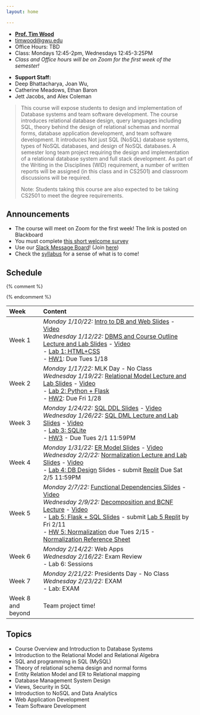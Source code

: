 ```yaml
---
layout: home

---
```

<div class="wrapper" markdown="0"><div class="footer-col-wrapper">
<div class="footer-col two-col-1">
    <ul class="contact-list">
        <li><a href="https://faculty.cs.gwu.edu/timwood"><b>Prof. Tim Wood</b></a></li>
        <li><a href="mailto:timwood@gwu.edu">timwood@gwu.edu</a></li>
        <li>Office Hours: TBD</li>
        <li>Class: Mondays 12:45-2pm, Wednesdays 12:45-3:25PM</li>
        <li><i>Class and Office hours will be on Zoom for the first week of the semester!</i></li>
    </ul>
</div>
<div class="footer-col two-col-2">
    <ul class="contact-list">
        <li><b>Support Staff:</b></li>
        <li>Deep Bhattacharya, Joan Wu,</li>
        <li>Catherine Meadows, Ethan Baron</li>
        <li>Jett Jacobs, and Alex Coleman</li>
    </ul>
    </div>
</div></div>

<blockquote>
This course will expose students to design and implementation of Database systems and team software development. The course introduces relational database design, query languages including SQL, theory behind the design of relational schemas and normal forms, database application development, and team software development.   It introduces  Not just SQL (NoSQL) database systems, types of NoSQL databases,  and design of NoSQL databases.  A semester long team project requiring the design and implementation of a relational database system and  full stack development.  As part of the Writing in the Disciplines (WID) requirement, a number of written reports will be assigned (in this class and in CS2501) and classroom discussions will be required.

Note: Students taking this course are also expected to be taking CS2501 to meet the degree requirements.
</blockquote>

## Announcements ##
 - The course will meet on Zoom for the first week! The link is posted on Blackboard
 - You must complete [this short welcome survey](https://forms.gle/n8NQLQPSAnJxzogZ6)
 - Use our [Slack Message Board](https://cs2541databasess22.slack.com)! (Join [here](https://join.slack.com/t/cs2541databasess22/signup))
 - Check the [syllabus](/syllabus) for a sense of what is to come!

## Schedule

<div style="font-size:90%">

{% comment %}
<!-- Generated from: https://docs.google.com/spreadsheets/d/103QVFHUswHlAXzN5WUkTI4T6jo6w0xenXp5lP--D63M/edit#gid=0 -->
{% endcomment %}

| Week | Content |
|:---  |:--- |
| Week 1 | *Monday 1/10/22:* [Intro to DB and Web Slides](slides/22-1-Course-Overview.pdf) - [Video](https://gwu-edu.zoom.us/rec/share/xxdQuu-8Afpx3M7fvoARjSQ5WNYJrBxKEU_ppffGd2D4rrYxyf6JiN7lZEiQUZEH.06GSTY2FJNIg7f-A) <br>*Wednesday 1/12/22:* [DBMS and Course Outline Lecture and Lab Slides](slides/22-1-Course-Overview-part2.pdf) - [Video](https://blackboard.gwu.edu/webapps/blackboard/content/launchLink.jsp?course_id=_363507_1&tool_id=_5071_1&tool_type=TOOL&mode=cpview&mode=reset)<br> - [Lab 1: HTML+CSS](lab1/)<br> - [HW1](/hw1/): Due Tues 1/18 |
| Week 2 | *Monday 1/17/22:* MLK Day - No Class <br>*Wednesday 1/19/22:* [Relational Model Lecture and Lab Slides](slides/22-2-Relational-Model.pdf) - [Video](https://blackboard.gwu.edu/webapps/blackboard/content/launchLink.jsp?course_id=_363507_1&tool_id=_5071_1&tool_type=TOOL&mode=cpview&mode=reset)<br> - [Lab 2: Python + Flask](lab2/)<br> - [HW2](/hw2/): Due Fri 1/28 |
| Week 3 | *Monday 1/24/22:* [SQL DDL Slides](slides/22-3-sql.pdf) - [Video](https://blackboard.gwu.edu/webapps/blackboard/content/launchLink.jsp?course_id=_363507_1&tool_id=_5071_1&tool_type=TOOL&mode=cpview&mode=reset) <br>*Wednesday 1/26/22:* [SQL DML Lecture and Lab Slides](slides/22-3b-sql.pdf) - [Video](https://blackboard.gwu.edu/webapps/blackboard/content/launchLink.jsp?course_id=_363507_1&tool_id=_5071_1&tool_type=TOOL&mode=cpview&mode=reset)<br> - [Lab 3: SQLite](lab3/)<br> - [HW3](https://replit.com/team/cs2541s22/HW3-SQL-Selection) - Due Tues 2/1 11:59PM |
| Week 4 | *Monday 1/31/22:* [ER Model Slides](slides/22-4-ER-model.pdf) - [Video](https://blackboard.gwu.edu/webapps/blackboard/content/launchLink.jsp?course_id=_363507_1&tool_id=_5071_1&tool_type=TOOL&mode=cpview&mode=reset) <br>*Wednesday 2/2/22:* [Normalization Lecture and Lab Slides](slides/22-4b-normalization.pdf) - [Video](https://blackboard.gwu.edu/webapps/blackboard/content/launchLink.jsp?course_id=_363507_1&tool_id=_5071_1&tool_type=TOOL&mode=cpview&mode=reset)<br> - [Lab 4: DB Design](slides/22-lab4.pdf) Slides - submit [Replit](https://replit.com/team/cs2541s22/Lab4-Simple-Tables) Due Sat 2/5 11:59PM |
| Week 5 | *Monday 2/7/22:* [Functional Dependencies Slides](slides/22-5-func-dependencies.pdf) - [Video](https://blackboard.gwu.edu/webapps/blackboard/content/launchLink.jsp?course_id=_363507_1&tool_id=_5071_1&tool_type=TOOL&mode=cpview&mode=reset) <br>*Wednesday 2/9/22:* [Decomposition and BCNF Lecture](slides/22-5-func-dependencies.pdf) - [Video](https://blackboard.gwu.edu/webapps/blackboard/content/launchLink.jsp?course_id=_363507_1&tool_id=_5071_1&tool_type=TOOL&mode=cpview&mode=reset)<br> - [Lab 5: Flask + SQL Slides](slides/22-lab5.pdf) - submit [Lab 5 Replit](https://replit.com/team/cs2541s22/Lab5-Live-Exercise) by Fri 2/11<br> - [HW 5: Normalization](https://replit.com/team/cs2541s22/HW5-Normalization)  due Tues 2/15 - [Normalization Reference Sheet](/slides/sheet-normal-forms.pdf) |
| Week 6 | *Monday 2/14/22:* Web Apps <br>*Wednesday 2/16/22:* Exam Review<br> - Lab 6: Sessions |
| Week 7 | *Monday 2/21/22:* Presidents Day - No Class <br>*Wednesday 2/23/22:* EXAM<br> - Lab: EXAM |
| Week 8 <br> and beyond | Team project time!|

</div>

## Topics ##

 - Course Overview and Introduction to Database Systems
 - Introduction to the Relational Model and Relational Algebra
 - SQL and programming in SQL (MySQL)
 - Theory of relational schema design and normal forms
 - Entity Relation Model and ER to Relational mapping
 - Database Management System Design
 - Views, Security in SQL
 - Introduction to NoSQL and Data Analytics 
 - Web Application Development
 - Team Software Development 
